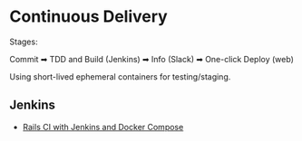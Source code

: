# Continuous Delivery

Stages:

Commit ➡︎ TDD and Build (Jenkins) ➡︎ Info (Slack) ➡︎ One-click Deploy (web)

Using short-lived ephemeral containers for testing/staging.

## Jenkins

* [Rails CI with Jenkins and Docker Compose](https://medium.com/@WoloxEngineering/ruby-on-rails-continuous-integration-with-jenkins-and-docker-compose-8dfd24c3df57)